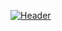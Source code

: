 [![Header](https://raw.githubusercontent.com/MartinHeinz/br34th3r/br34th3r/banner.png "Header")](https://some-url.dev/)
